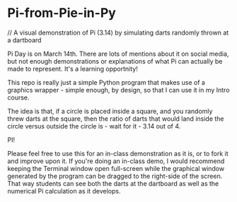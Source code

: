 # Pi-from-Pie-in-Py
// A visual demonstration of Pi (3.14) by simulating darts randomly thrown at a dartboard


Pi Day is on March 14th. There are lots of mentions about it on social media, but not enough demonstrations or explanations of what Pi can actually be made to represent.  It's a learning opportnity!

This repo is really just a simple Python program that makes use of a graphics wrapper - simple enough, by design, so that I can use it in my Intro course.

The idea is that, if a circle is placed inside a square, and you randomly threw darts at the square, then the ratio of darts that would land inside the circle versus outside the circle is - wait for it - 3.14 out of 4.

PI!

Please feel free to use this for an in-class demonstration as it is, or to fork it and improve upon it.  If you're doing an in-class demo, I would recommend keeping the Terminal window open full-screen while the graphical window generated by the program can be dragged to the right-side of the screen.  That way students can see both the darts at the dartboard as well as the numerical Pi calculation as it develops.

